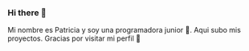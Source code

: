 ### Hi there 👋

Mi nombre es Patricia y soy una programadora junior 👾. 
Aqui subo mis proyectos. 
Gracias por visitar mi perfil 🤗
